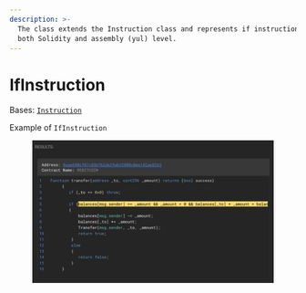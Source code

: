 ```yaml
---
description: >-
  The class extends the Instruction class and represents if instruction,  for
  both Solidity and assembly (yul) level.
---
```


# IfInstruction

Bases: [`Instruction`](../)

Example of `IfInstruction`

<figure><img src="../../../.gitbook/assets/image (214).png" alt=""><figcaption></figcaption></figure>
